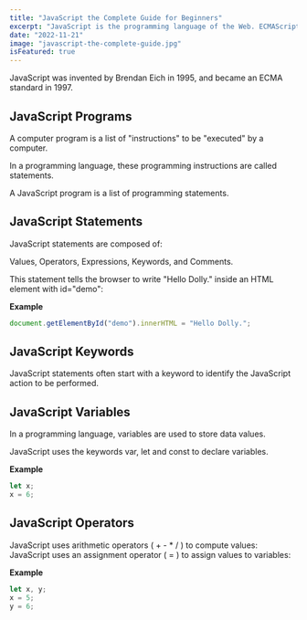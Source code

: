 ```yaml
---
title: "JavaScript the Complete Guide for Beginners"
excerpt: "JavaScript is the programming language of the Web. ECMAScript is the official name of the language. This tutorial will teach you JavaScript from basic to advanced."
date: "2022-11-21"
image: "javascript-the-complete-guide.jpg"
isFeatured: true
---
```


JavaScript was invented by Brendan Eich in 1995, and became an ECMA standard in 1997.

## JavaScript Programs

A computer program is a list of "instructions" to be "executed" by a computer.

In a programming language, these programming instructions are called statements.

A JavaScript program is a list of programming statements.

## JavaScript Statements

JavaScript statements are composed of:

Values, Operators, Expressions, Keywords, and Comments.

This statement tells the browser to write "Hello Dolly." inside an HTML element with id="demo":

**Example**

```js
document.getElementById("demo").innerHTML = "Hello Dolly.";
```

## JavaScript Keywords

JavaScript statements often start with a keyword to identify the JavaScript action to be performed.

## JavaScript Variables

In a programming language, variables are used to store data values.

JavaScript uses the keywords var, let and const to declare variables.

**Example**

```js
let x;
x = 6;
```

## JavaScript Operators

JavaScript uses arithmetic operators ( + - \* / ) to compute values:
JavaScript uses an assignment operator ( = ) to assign values to variables:

**Example**

```js
let x, y;
x = 5;
y = 6;
```

